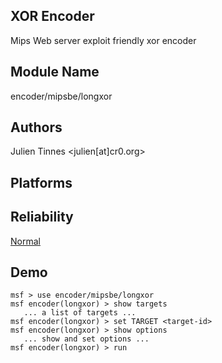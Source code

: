 ## XOR Encoder

Mips Web server exploit friendly xor encoder


## Module Name
encoder/mipsbe/longxor

## Authors
Julien Tinnes <julien[at]cr0.org>





## Platforms


## Reliability
[Normal](https://github.com/rapid7/metasploit-framework/wiki/Exploit-Ranking)

## Demo

```
msf > use encoder/mipsbe/longxor
msf encoder(longxor) > show targets
   ... a list of targets ...
msf encoder(longxor) > set TARGET <target-id>
msf encoder(longxor) > show options
   ... show and set options ...
msf encoder(longxor) > run
```
    
    
